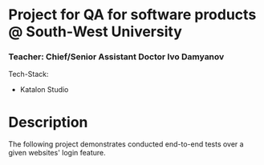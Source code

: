 # Project for QA for software products @ South-West University
### Teacher: Chief/Senior Assistant Doctor Ivo Damyanov
Tech-Stack: 
- Katalon Studio

# Description
The following project demonstrates conducted end-to-end tests over a given websites' login feature. 
